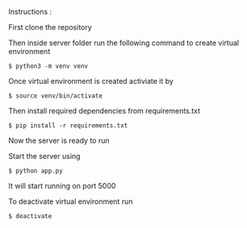 Instructions :

First clone the repository

Then inside server folder run the following command to create virtual environment

`$ python3 -m venv venv`

Once virtual environment is created activiate it by

`$ source venv/bin/activate`

Then install required dependencies from requirements.txt

`$ pip install -r requirements.txt`

Now the server is ready to run

Start the server using

`$ python app.py`

It will start running on port 5000

To deactivate virtual environment run

`$ deactivate`
